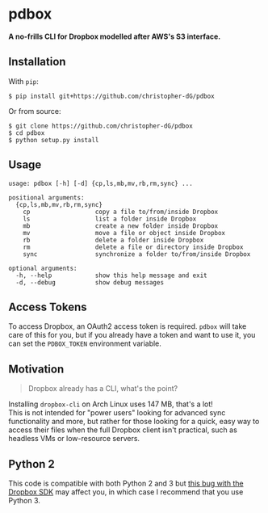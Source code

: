 # pdbox

**A no-frills CLI for Dropbox modelled after AWS's S3 interface.**

## Installation

With `pip`:

```
$ pip install git+https://github.com/christopher-dG/pdbox
```

Or from source:

```
$ git clone https://github.com/christopher-dG/pdbox
$ cd pdbox
$ python setup.py install
```

## Usage

```
usage: pdbox [-h] [-d] {cp,ls,mb,mv,rb,rm,sync} ...

positional arguments:
  {cp,ls,mb,mv,rb,rm,sync}
    cp                  copy a file to/from/inside Dropbox
    ls                  list a folder inside Dropbox
    mb                  create a new folder inside Dropbox
    mv                  move a file or object inside Dropbox
    rb                  delete a folder inside Dropbox
    rm                  delete a file or directory inside Dropbox
    sync                synchronize a folder to/from/inside Dropbox

optional arguments:
  -h, --help            show this help message and exit
  -d, --debug           show debug messages
```

## Access Tokens

To access Dropbox, an OAuth2 access token is required. `pdbox` will take care
of this for you, but if you already have a token and want to use it, you can
set the `PDBOX_TOKEN` environment variable.

## Motivation

> Dropbox already has a CLI, what's the point?

Installing `dropbox-cli` on Arch Linux uses 147 MB, that's a lot!  
This is not intended for "power users" looking for advanced sync
functionality and more, but rather for those looking for a quick, easy way to
access their files when the full Dropbox client isn't practical, such as
headless VMs or low-resource servers.

## Python 2

This code is compatible with both Python 2 and 3 but
[this bug with the Dropbox SDK](https://github.com/dropbox/dropbox-sdk-python/issues/85)
may affect you, in which case I recommend that you use Python 3.
